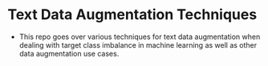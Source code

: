 # Text Data Augmentation Techniques
* This repo goes over various techniques for text data augmentation when dealing with target class imbalance in machine learning as well as other data augmentation use cases.
